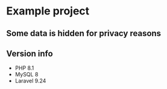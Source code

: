 # Example project

## Some data is hidden for privacy reasons
## Version info

* PHP 8.1
* MySQL 8
* Laravel 9.24
